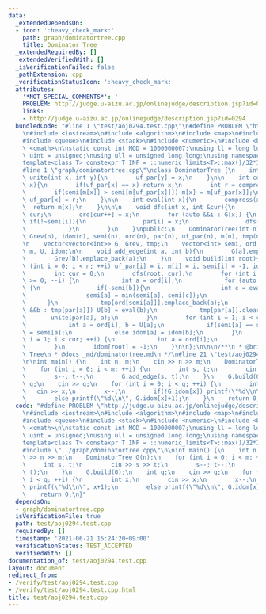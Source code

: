 ```yaml
---
data:
  _extendedDependsOn:
  - icon: ':heavy_check_mark:'
    path: graph/dominatortree.cpp
    title: Dominator Tree
  _extendedRequiredBy: []
  _extendedVerifiedWith: []
  _isVerificationFailed: false
  _pathExtension: cpp
  _verificationStatusIcon: ':heavy_check_mark:'
  attributes:
    '*NOT_SPECIAL_COMMENTS*': ''
    PROBLEM: http://judge.u-aizu.ac.jp/onlinejudge/description.jsp?id=0294
    links:
    - http://judge.u-aizu.ac.jp/onlinejudge/description.jsp?id=0294
  bundledCode: "#line 1 \"test/aoj0294.test.cpp\"\n#define PROBLEM \"http://judge.u-aizu.ac.jp/onlinejudge/description.jsp?id=0294\"\
    \n#include <iostream>\n#include <algorithm>\n#include <map>\n#include <set>\n\
    #include <queue>\n#include <stack>\n#include <numeric>\n#include <bitset>\n#include\
    \ <cmath>\n\nstatic const int MOD = 1000000007;\nusing ll = long long;\nusing\
    \ uint = unsigned;\nusing ull = unsigned long long;\nusing namespace std;\n\n\
    template<class T> constexpr T INF = ::numeric_limits<T>::max()/32*15+208;\n\n\
    #line 1 \"graph/dominatortree.cpp\"\nclass DominatorTree {\n    int n;\n    void\
    \ unite(int x, int y){\n        uf_par[y] = x;\n    }\n\n    int compress(int\
    \ x){\n        if(uf_par[x] == x) return x;\n        int r = compress(uf_par[x]);\n\
    \        if(semi[m[x]] > semi[m[uf_par[x]]]) m[x] = m[uf_par[x]];\n        return\
    \ uf_par[x] = r;\n    }\n\n    int eval(int x){\n        compress(x);\n      \
    \  return m[x];\n    }\n\n\n    void dfs(int x, int &cur){\n        semi[x] =\
    \ cur;\n        ord[cur++] = x;\n        for (auto &&i : G[x]) {\n           \
    \ if(!~semi[i]){\n                par[i] = x;\n                dfs(i, cur);\n\
    \            }\n        }\n    }\npublic:\n    DominatorTree(int n) : n(n), G(n),\
    \ Grev(n), idom(n), semi(n), ord(n), par(n), uf_par(n), m(n), tmp(n), U(n) {}\n\
    \n    vector<vector<int>> G, Grev, tmp;\n    vector<int> semi, ord, par, uf_par,\
    \ m, U, idom;\n\n    void add_edge(int a, int b){\n        G[a].emplace_back(b);\n\
    \        Grev[b].emplace_back(a);\n    }\n    void build(int root){\n        for\
    \ (int i = 0; i < n; ++i) uf_par[i] = i, m[i] = i, semi[i] = -1, idom[i] = -1;\n\
    \        int cur = 0;\n        dfs(root, cur);\n        for (int i = cur-1; i\
    \ >= 0; --i) {\n            int a = ord[i];\n            for (auto &&b : Grev[a])\
    \ {\n                if(~semi[b]){\n                    int c = eval(b);\n   \
    \                 semi[a] = min(semi[a], semi[c]);\n                }\n      \
    \      }\n            tmp[ord[semi[a]]].emplace_back(a);\n            for (auto\
    \ &&b : tmp[par[a]]) U[b] = eval(b);\n            tmp[par[a]].clear();\n     \
    \       unite(par[a], a);\n        }\n        for (int i = 1; i < cur; ++i) {\n\
    \            int a = ord[i], b = U[a];\n            if(semi[a] == semi[b]) idom[a]\
    \ = semi[a];\n            else idom[a] = idom[b];\n        }\n        for (int\
    \ i = 1; i < cur; ++i) {\n            int a = ord[i];\n            idom[a] = ord[idom[a]];\n\
    \        }\n        idom[root] = -1;\n    }\n\n};\n\n\n/**\n * @brief Dominator\
    \ Tree\n * @docs _md/dominatortree.md\n */\n#line 21 \"test/aoj0294.test.cpp\"\
    \n\nint main() {\n    int n, m;\n    cin >> n >> m;\n    DominatorTree G(n);\n\
    \    for (int i = 0; i < m; ++i) {\n        int s, t;\n        cin >> s >> t;\n\
    \        s--; t--;\n        G.add_edge(s, t);\n    }\n    G.build(0);\n    int\
    \ q;\n    cin >> q;\n    for (int i = 0; i < q; ++i) {\n        int x;\n     \
    \   cin >> x;\n        x--;\n        if(!G.idom[x]) printf(\"%d\\n\", x+1);\n\
    \        else printf(\"%d\\n\", G.idom[x]+1);\n    }\n    return 0;\n}\n"
  code: "#define PROBLEM \"http://judge.u-aizu.ac.jp/onlinejudge/description.jsp?id=0294\"\
    \n#include <iostream>\n#include <algorithm>\n#include <map>\n#include <set>\n\
    #include <queue>\n#include <stack>\n#include <numeric>\n#include <bitset>\n#include\
    \ <cmath>\n\nstatic const int MOD = 1000000007;\nusing ll = long long;\nusing\
    \ uint = unsigned;\nusing ull = unsigned long long;\nusing namespace std;\n\n\
    template<class T> constexpr T INF = ::numeric_limits<T>::max()/32*15+208;\n\n\
    #include \"../graph/dominatortree.cpp\"\n\nint main() {\n    int n, m;\n    cin\
    \ >> n >> m;\n    DominatorTree G(n);\n    for (int i = 0; i < m; ++i) {\n   \
    \     int s, t;\n        cin >> s >> t;\n        s--; t--;\n        G.add_edge(s,\
    \ t);\n    }\n    G.build(0);\n    int q;\n    cin >> q;\n    for (int i = 0;\
    \ i < q; ++i) {\n        int x;\n        cin >> x;\n        x--;\n        if(!G.idom[x])\
    \ printf(\"%d\\n\", x+1);\n        else printf(\"%d\\n\", G.idom[x]+1);\n    }\n\
    \    return 0;\n}"
  dependsOn:
  - graph/dominatortree.cpp
  isVerificationFile: true
  path: test/aoj0294.test.cpp
  requiredBy: []
  timestamp: '2021-06-21 15:24:20+09:00'
  verificationStatus: TEST_ACCEPTED
  verifiedWith: []
documentation_of: test/aoj0294.test.cpp
layout: document
redirect_from:
- /verify/test/aoj0294.test.cpp
- /verify/test/aoj0294.test.cpp.html
title: test/aoj0294.test.cpp
---
```

